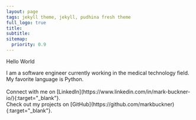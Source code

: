 ```yaml
---
layout: page
tags: jekyll theme, jekyll, pudhina fresh theme
full_logo: true
title: 
subtitle: 
sitemap:
  priority: 0.9
---
```

<p id="describe-text">Hello World</p>
I am a software engineer currently working in the medical technology field. My favorite language is Python.
<br>
<br>
Connect with me on [LinkedIn](https://www.linkedin.com/in/mark-buckner-io/){:target="_blank"}.
<br>
Check out my projects on [GitHub](https://github.com/markbuckner){:target="_blank"}.

